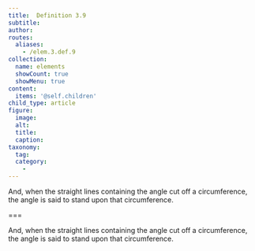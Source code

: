 ```yaml
---
title:  Definition 3.9
subtitle: 
author:
routes:
  aliases:
    - /elem.3.def.9
collection:
  name: elements
  showCount: true
  showMenu: true
content:
  items: '@self.children'
child_type: article
figure:
  image:
  alt:
  title:
  caption:
taxonomy:
  tag:
  category:
    - 
---
```


<p>And, when the straight lines containing the angle cut off a circumference, the angle is said to <hi rend="bold">stand upon</hi> that circumference.</p>

===

<p>And, when the straight lines containing the angle cut off a circumference, the angle is said to <span class="bold">stand upon</span> that circumference.</p>
